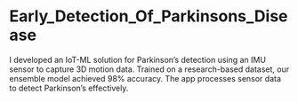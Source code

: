 # Early_Detection_Of_Parkinsons_Disease
I developed an IoT-ML solution for Parkinson’s detection using an IMU sensor to capture 3D motion data. Trained on a research-based dataset, our ensemble model achieved 98% accuracy. The app processes sensor data to detect Parkinson’s effectively.

